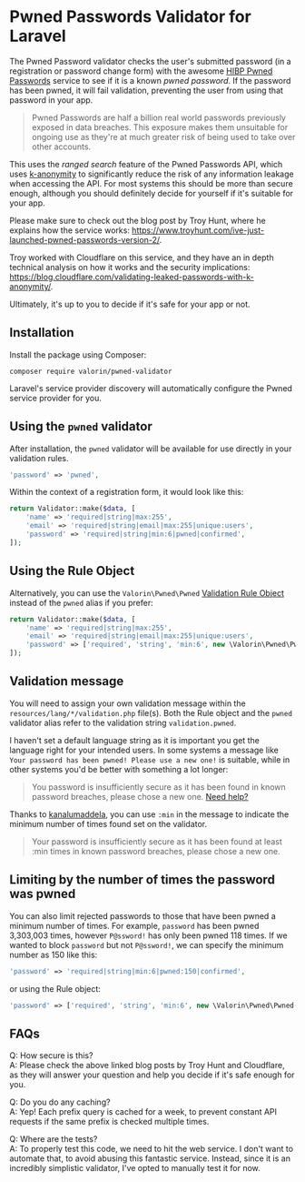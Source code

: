 # Pwned Passwords Validator for Laravel

The Pwned Password validator checks the user's submitted password (in a registration or password change form) with the awesome 
[HIBP Pwned Passwords](https://haveibeenpwned.com/Passwords) service to see if it is a known _pwned password_.
If the password has been pwned, it will fail validation, preventing the user from using that password in your app.

> Pwned Passwords are half a billion real world passwords previously exposed in data breaches. This exposure makes them unsuitable for ongoing use as they're at much greater risk of being used to take over other accounts.

This uses the _ranged search_ feature of the Pwned Passwords API, which uses [k-anonymity](https://en.wikipedia.org/wiki/K-anonymity)
to significantly reduce the risk of any information leakage when accessing the API.
For most systems this should be more than secure enough, although you should definitely decide for yourself if it's suitable for your app. 

Please make sure to check out the blog post by Troy Hunt, where he explains how the service works:
<https://www.troyhunt.com/ive-just-launched-pwned-passwords-version-2/>.  

Troy worked with Cloudflare on this service, and they have an in depth technical analysis on how it works and the security implications: 
<https://blog.cloudflare.com/validating-leaked-passwords-with-k-anonymity/>.

Ultimately, it's up to you to decide if it's safe for your app or not.

## Installation

Install the package using Composer:

```
composer require valorin/pwned-validator
```

Laravel's service provider discovery will automatically configure the Pwned service provider for you.

## Using the `pwned` validator

After installation, the `pwned` validator will be available for use directly in your validation rules.
```php
'password' => 'pwned',
```

Within the context of a registration form, it would look like this:
```php
return Validator::make($data, [
    'name' => 'required|string|max:255',
    'email' => 'required|string|email|max:255|unique:users',
    'password' => 'required|string|min:6|pwned|confirmed',
]);
```

## Using the Rule Object

Alternatively, you can use the `Valorin\Pwned\Pwned` [Validation Rule Object](https://laravel.com/docs/5.5/validation#using-rule-objects)
instead of the `pwned` alias if you prefer:

```php
return Validator::make($data, [
    'name' => 'required|string|max:255',
    'email' => 'required|string|email|max:255|unique:users',
    'password' => ['required', 'string', 'min:6', new \Valorin\Pwned\Pwned, 'confirmed'],
]);
```

## Validation message

You will need to assign your own validation message within the `resources/lang/*/validation.php` file(s).
Both the Rule object and the `pwned` validator alias refer to the validation string `validation.pwned`.

I haven't set a default language string as it is important you get the language right for your intended users. 
In some systems a message like `Your password has been pwned! Please use a new one!` is suitable, while in other systems
you'd be better with something a lot longer:
 
> You password is insufficiently secure as it has been found in known password breaches, please chose a new one. [Need help?](#)

Thanks to [kanalumaddela](https://github.com/valorin/pwned-validator/pull/2), you can use `:min` in the message to indicate the minimum number of times found set on the validator.

> Your password is insufficiently secure as it has been found at least :min times in known password breaches, please chose a new one.

## Limiting by the number of times the password was pwned

You can also limit rejected passwords to those that have been pwned a minimum number of times.
For example, `password` has been pwned 3,303,003 times, however `P@ssword!` has only been pwned 118 times.
If we wanted to block `password` but not `P@ssword!`, we can specify the minimum number as 150 like this:

```php
'password' => 'required|string|min:6|pwned:150|confirmed',
```

or using the Rule object:
```php
'password' => ['required', 'string', 'min:6', new \Valorin\Pwned\Pwned(150), 'confirmed'],
```
 
## FAQs

Q: How secure is this?  
A: Please check the above linked blog posts by Troy Hunt and Cloudflare, as they will answer your question and help you decide if it's safe enough for you.

Q: Do you do any caching?  
A: Yep! Each prefix query is cached for a week, to prevent constant API requests if the same prefix is checked multiple times. 

Q: Where are the tests?  
A: To properly test this code, we need to hit the web service. I don't want to automate that, to avoid abusing this fantastic service. Instead, since it is an incredibly simplistic validator, I've opted to manually test it for now. 
